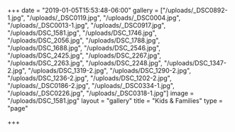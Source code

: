 +++
date = "2019-01-05T15:53:48-06:00"
gallery = ["/uploads/_DSC0892-1.jpg", "/uploads/_DSC0119.jpg", "/uploads/_DSC0004.jpg", "/uploads/_DSC0013-1.jpg", "/uploads/_DSC0917.jpg", "/uploads/DSC_1581.jpg", "/uploads/DSC_1746.jpg", "/uploads/DSC_2056.jpg", "/uploads/DSC_1788.jpg", "/uploads/DSC_1688.jpg", "/uploads/DSC_2546.jpg", "/uploads/DSC_2425.jpg", "/uploads/DSC_2267.jpg", "/uploads/DSC_2263.jpg", "/uploads/DSC_2248.jpg", "/uploads/DSC_1347-2.jpg", "/uploads/DSC_1319-2.jpg", "/uploads/DSC_1290-2.jpg", "/uploads/DSC_1236-2.jpg", "/uploads/DSC_1202-2.jpg", "/uploads/_DSC0186-2.jpg", "/uploads/_DSC0334-1.jpg", "/uploads/_DSC0226.jpg", "/uploads/_DSC0318-1.jpg"]
image = "/uploads/DSC_1581.jpg"
layout = "gallery"
title = "Kids & Families"
type = "page"

+++
